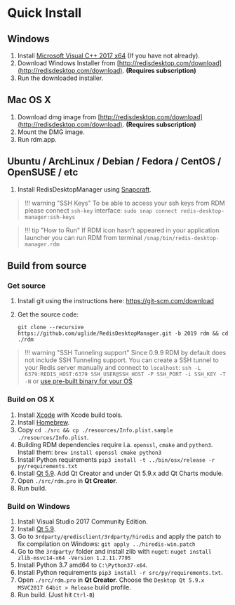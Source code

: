 # Quick Install

## Windows

1. Install [Microsoft Visual C++ 2017 x64](https://aka.ms/vs/15/release/vc_redist.x64.exe)  (If you have not already).
2. Download Windows Installer from [http://redisdesktop.com/download](http://redisdesktop.com/download). **(Requires subscription)**
3. Run the downloaded installer.

## Mac OS X

1. Download dmg image from [http://redisdesktop.com/download](http://redisdesktop.com/download). **(Requires subscription)**
2. Mount the DMG image.
3. Run rdm.app.

## Ubuntu / ArchLinux / Debian / Fedora / CentOS / OpenSUSE / etc

1. Install RedisDesktopManager using [Snapcraft](https://snapcraft.io/redis-desktop-manager).

> !!! warning "SSH Keys"
    To be able to access your ssh keys from RDM please connect `ssh-key` interface:
    `sudo snap connect redis-desktop-manager:ssh-keys`
    
> !!! tip "How to Run"
    If RDM icon hasn't appeared in your application launcher you can run RDM from terminal `/snap/bin/redis-desktop-manager.rdm`

## Build from source

### Get source

1. Install git using the instructions here: https://git-scm.com/download
    
2. Get the source code:
    ```
    git clone --recursive https://github.com/uglide/RedisDesktopManager.git -b 2019 rdm && cd ./rdm
    ```

> !!! warning "SSH Tunneling support"
    Since 0.9.9 RDM by default does not include SSH Tunneling support. You can create a SSH tunnel to your Redis server manually and connect to `localhost`:
    `ssh -L 6379:REDIS_HOST:6379 SSH_USER@SSH_HOST -P SSH_PORT -i SSH_KEY -T -N` or [use pre-built binary for your OS](#quick-install)


### Build on OS X

1. Install [Xcode](https://developer.apple.com/xcode/) with Xcode build tools.
2. Install [Homebrew](http://brew.sh/).
3. Copy `cd ./src && cp ./resources/Info.plist.sample ./resources/Info.plist`.
4. Building RDM dependencies require i.a. `openssl`, `cmake` and `python3`. Install them: `brew install openssl cmake python3`
5. Install Python requirements `pip3 install -t ../bin/osx/release -r py/requirements.txt`
6. Install [Qt 5.9](http://www.qt.io/download-open-source/#section-2). Add Qt Creator and under Qt 5.9.x add Qt Charts module.
7. Open `./src/rdm.pro` in **Qt Creator**.
8. Run build. 

### Build on Windows

1. Install Visual Studio 2017 Community Edition.
2. Install [Qt 5.9](https://www.qt.io/download).
3. Go to `3rdparty/qredisclient/3rdparty/hiredis` and apply the patch to fix compilation on Windows:
`git apply ../hiredis-win.patch`
4. Go to the `3rdparty/` folder and install zlib with `nuget`: `nuget install zlib-msvc14-x64 -Version 1.2.11.7795`
5. Install Python 3.7 amd64 to `C:\Python37-x64`.
6. Install Python requirements `pip3 install -r src/py/requirements.txt`.
7. Open `./src/rdm.pro` in **Qt Creator**.  Choose the `Desktop Qt 5.9.x MSVC2017 64bit > Release` build profile.
8. Run build. (Just hit `Ctrl-B`)
